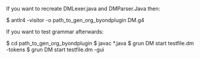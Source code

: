If you want to recreate DMLexer.java and DMParser.Java then:

$ antlr4 -visitor -o path_to_gen_org_byondplugin DM.g4

If you want to test grammar afterwards:

$ cd path_to_gen_org_byondplugin
$ javac *.java
$ grun DM start testfile.dm -tokens
$ grun DM start testfile.dm -gui
